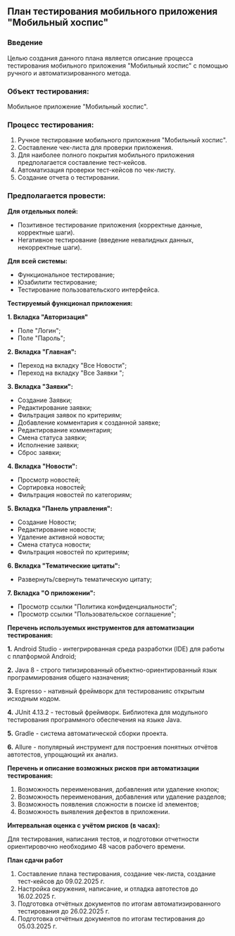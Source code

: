 ## **План тестирования мобильного приложения "Мобильный хоспис"**

### **Введение**

Целью создания данного плана является описание процесса тестирования мобильного приложения "Мобильный хоспис" с помощью ручного и автоматизированного метода.

### **Объект тестирования:**
Мобильное приложение "Мобильный хоспис".

### **Процесс тестирования:**

1. Ручное тестирование мобильного приложения "Мобильный хоспис".
2. Составление чек-листа для проверки приложения.
3. Для наиболее полного покрытия мобильного приложения предполагается составление тест-кейсов.
4. Автоматизация проверки тест-кейсов по чек-листу.
5. Создание отчета о тестировании.

### **Предполагается провести:**

**Для отдельных полей:**

- Позитивное тестирование приложения (корректные
  данные, корректные шаги).
- Негативное тестирование (введение невалидных данных, некорректные шаги).

**Для всей системы:**

- Функциональное тестирование;
- Юзабилити тестирование;
- Тестирование пользовательского интерфейса.

**Тестируемый функционал приложения:**

**1. Вкладка "Авторизация"**
- Поле "Логин";
- Поле "Пароль";

**2. Вкладка "Главная":**
-  Переход на вкладку "Все Новости";
-  Переход на вкладку "Все Заявки ";

**3. Вкладка "Заявки":**
- Создание Заявки;
- Редактирование заявки;
- Фильтрация заявок по критериям;
- Добавление комментария к созданной заявке;
- Редактирование комментария;
- Смена статуса заявки;
- Исполнение заявки;
- Сброс заявки;


**4. Вкладка "Новости":**
- Просмотр новостей;
- Сортировка новостей;
- Фильтрация новостей по категориям;

**5. Вкладка "Панель управления":**
- Создание Новости;
- Редактирование новости;
- Удаление активной новости;
- Смена статуса новости;
- Фильтрация новостей по критериям;

**6. Вкладка "Тематические цитаты":**
- Развернуть/свернуть тематическую цитату;

**7. Вкладка "О приложении":**
- Просмотр ссылки "Политика конфиденциальности";
- Просмотр ссылки "Пользовательское соглашение";


**Перечень используемых инструментов для автоматизации тестирования:**

**1.** Android Studio -  интегрированная среда разработки (IDE) для работы с платформой Android;

**2.** Java 8 - строго типизированный объектно-ориентированный язык программирования общего назначения;

**3.** Espresso - нативный фреймворк для тестированияс открытым исходным кодом.

**4.** JUnit 4.13.2 - тестовый фреймворк. Библиотека для модульного тестирования программного обеспечения на языке Java.

**5.** Gradle - система автоматической сборки проекта.

**6.**  Allure - популярный инструмент для построения понятных отчётов автотестов, упрощающий их анализ.


**Перечень и описание возможных рисков при автоматизации тестирования:**

1. Возможность переименования, добавления или удаление кнопок;
2. Возможность переименования, добавления или удаление разделов;
3. Возможность появления сложности в поиске id элементов;
4. Возможность выявления дефектов в приложении.

**Интервальная оценка с учётом рисков (в часах):**

Для тестирования, написания тестов, и подготовки отчетности ориентировочно необходимо 48 часов рабочего времени.

**План сдачи работ**

1. Составление плана тестирования, создание чек-листа, создание тест-кейсов до 09.02.2025 г.
2. Настройка окружения, написание, и отладка автотестов до 16.02.2025 г.
3. Подготовка отчётных документов по итогам автоматизированного тестирования до 26.02.2025 г.
4. Подготовка отчётных документов по итогам тестирования до 05.03.2025 г.


    